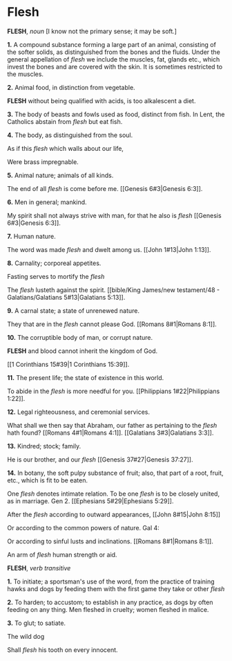 # Flesh

**FLESH**, _noun_ \[I know not the primary sense; it may be soft.\]

**1.** A compound substance forming a large part of an animal, consisting of the softer solids, as distinguished from the bones and the fluids. Under the general appellation of _flesh_ we include the muscles, fat, glands etc., which invest the bones and are covered with the skin. It is sometimes restricted to the muscles.

**2.** Animal food, in distinction from vegetable.

**FLESH** without being qualified with acids, is too alkalescent a diet.

**3.** The body of beasts and fowls used as food, distinct from fish. In Lent, the Catholics abstain from _flesh_ but eat fish.

**4.** The body, as distinguished from the soul.

As if this _flesh_ which walls about our life,

Were brass impregnable.

**5.** Animal nature; animals of all kinds.

The end of all _flesh_ is come before me. [[Genesis 6#3|Genesis 6:3]].

**6.** Men in general; mankind.

My spirit shall not always strive with man, for that he also is _flesh_ [[Genesis 6#3|Genesis 6:3]].

**7.** Human nature.

The word was made _flesh_ and dwelt among us. [[John 1#13|John 1:13]].

**8.** Carnality; corporeal appetites.

Fasting serves to mortify the _flesh_

The _flesh_ lusteth against the spirit. [[bible/King James/new testament/48 - Galatians/Galatians 5#13|Galatians 5:13]].

**9.** A carnal state; a state of unrenewed nature.

They that are in the _flesh_ cannot please God. [[Romans 8#1|Romans 8:1]].

**10.** The corruptible body of man, or corrupt nature.

**FLESH** and blood cannot inherit the kingdom of God.

[[1 Corinthians 15#39|1 Corinthians 15:39]].

**11.** The present life; the state of existence in this world.

To abide in the _flesh_ is more needful for you. [[Philippians 1#22|Philippians 1:22]].

**12.** Legal righteousness, and ceremonial services.

What shall we then say that Abraham, our father as pertaining to the _flesh_ hath found? [[Romans 4#1|Romans 4:1]]. [[Galatians 3#3|Galatians 3:3]].

**13.** Kindred; stock; family.

He is our brother, and our _flesh_ [[Genesis 37#27|Genesis 37:27]].

**14.** In botany, the soft pulpy substance of fruit; also, that part of a root, fruit, etc., which is fit to be eaten.

One _flesh_ denotes intimate relation. To be one _flesh_ is to be closely united, as in marriage. Gen 2. [[Ephesians 5#29|Ephesians 5:29]].

After the _flesh_ according to outward appearances, [[John 8#15|John 8:15]]

Or according to the common powers of nature. Gal 4:

Or according to sinful lusts and inclinations. [[Romans 8#1|Romans 8:1]].

An arm of _flesh_ human strength or aid.

**FLESH**, _verb transitive_

**1.** To initiate; a sportsman's use of the word, from the practice of training hawks and dogs by feeding them with the first game they take or other _flesh_

**2.** To harden; to accustom; to establish in any practice, as dogs by often feeding on any thing. Men fleshed in cruelty; women fleshed in malice.

**3.** To glut; to satiate.

The wild dog

Shall _flesh_ his tooth on every innocent.